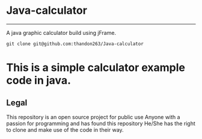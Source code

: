 # Java-calculator
---

A java graphic calculator build using jFrame. 

``` git clone git@github.com:thandon263/Java-calculator ```

This is a simple calculator example code in java.
===

## Legal

This repository is an open source project for public use 
Anyone with a passion for programming and has found this repository
He/She has the right to clone and make use of the code in their way.

